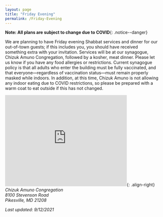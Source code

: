 ```yaml
---
layout: page
title: "Friday Evening"
permalink: /Friday-Evening
---
```


**Note: All plans are subject to change due to COVID**{: .notice--danger}

We are planning to have Friday evening Shabbat services and dinner for our out-of-town guests; if this includes you, you should have received something extra with your invitation.  Services will be at our synagogue, Chizuk Amuno Congregation, followed by a kosher, meat dinner.  Please let us know if you have any food allergies or restrictions. Current synagogue policy is that all adults who enter the building must be fully vaccinated, and that everyone—regardless of vaccination status—must remain properly masked while indoors. In addition, at this time, Chizuk Amuno is not allowing any indoor eating due to COVID restrictions, so please be prepared with a warm coat to eat outside if this has not changed.

<iframe src="https://www.google.com/maps/embed?pb=!1m18!1m12!1m3!1d3083.392777585419!2d-76.71648684855886!3d39.39261907939671!2m3!1f0!2f0!3f0!3m2!1i1024!2i768!4f13.1!3m3!1m2!1s0x89c810bcdadf6c39%3A0x2c0acef88d2b3d5b!2sChizuk%20Amuno%20Congregation!5e0!3m2!1sen!2sus!4v1631459504980!5m2!1sen!2sus" width="400" height="300" style="border:0;" allowfullscreen="" loading="lazy"></iframe>{: .align-right}
<address>  Chizuk Amuno Congregation<br /> 8100 Stevenson Road <br /> Pikesville, MD 21208  </address>

*Last updated: 9/12/2021*
